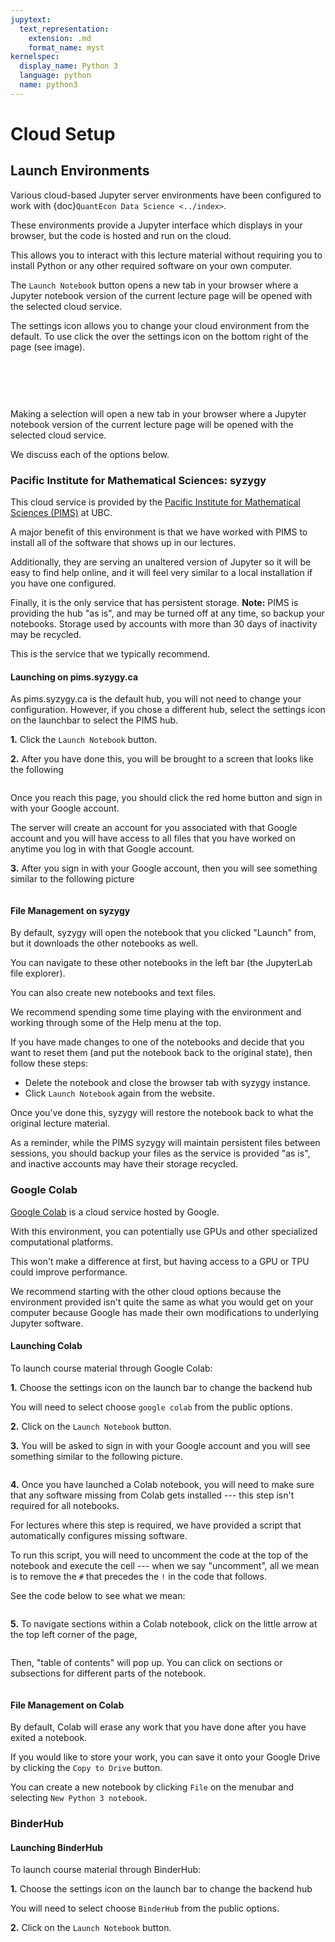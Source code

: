 ```yaml
---
jupytext:
  text_representation:
    extension: .md
    format_name: myst
kernelspec:
  display_name: Python 3
  language: python
  name: python3
---
```


# Cloud Setup

## Launch Environments

Various cloud-based Jupyter server environments have been configured to work with {doc}`QuantEcon Data Science <../index>`.

These environments provide a Jupyter interface which displays in your browser, but the code is hosted
and run on the cloud.

This allows you to interact with this lecture material without requiring you to install Python or
any other required software on your own computer.

The `Launch Notebook` button opens a new tab in your browser where a Jupyter notebook version of the
current lecture page will be opened with the selected cloud service.

The settings icon allows you to change your cloud environment from the default.  To use
click the over the settings icon on the bottom right of the page (see image).

<br>

```{figure} https://datascience.quantecon.org/assets/_static/introduction_files/cloud_launch.png

```

<br>

Making a selection will open a new tab in your browser where a Jupyter notebook version of the
current lecture page will be opened with the selected cloud service.

We discuss each of the options below.

### Pacific Institute for Mathematical Sciences: syzygy

This cloud service is provided by the
[Pacific Institute for Mathematical Sciences (PIMS)](https://www.pims.math.ca) at UBC.

A major benefit of this environment is that we have worked with PIMS to install all of the software
that shows up in our lectures.

Additionally, they are serving an unaltered version of Jupyter so it will be easy to find help
online, and it will feel very similar to a local installation if you have one configured.

Finally, it is the only service that has persistent storage.
**Note:**  PIMS is providing the hub "as is", and may be turned off at any time, so backup your notebooks.  Storage used by accounts with more than 30 days of inactivity may be recycled.

This is the service that we typically recommend.

#### Launching on pims.syzygy.ca

As pims.syzygy.ca is the default hub, you will not need to change your configuration.  However,
if you chose a different hub, select the settings icon on the launchbar to select the PIMS hub.

**1.** Click the `Launch Notebook` button.

**2.** After you have done this, you will be brought to a screen that looks like the following

```{figure} https://datascience.quantecon.org/assets/_static/introduction_files/syzygy_login.png

```

Once you reach this page, you should click the red home button and sign in with your Google account.

The server will create an account for you associated with that Google account and you will have
access to all files that you have worked on anytime you log in with that Google account.

**3.** After you sign in with your Google account, then you will see something similar to the
following picture

```{figure} https://datascience.quantecon.org/assets/_static/introduction_files/syzygy_jupyter.png

```

#### File Management on syzygy

By default, syzygy will open the notebook that you clicked "Launch" from, but it downloads the other
notebooks as well.

You can navigate to these other notebooks in the left bar (the JupyterLab file explorer).

You can also create new notebooks and text files.

We recommend spending some time playing with the environment and working through some of the Help
menu at the top.

If you have made changes to one of the notebooks and decide that you want to reset them (and put
the notebook back to the original state), then follow these steps:

- Delete the notebook and close the browser tab with syzygy instance.
- Click `Launch Notebook` again from the website.

Once you've done this, syzygy will restore the notebook back to what the original lecture material.

As a reminder, while the PIMS syzygy will maintain persistent files between sessions, you should backup
your files as the service is provided "as is", and inactive accounts may have their storage recycled.

### Google Colab

[Google Colab](https://research.google.com/colaboratory/faq.html) is a cloud service hosted by
Google.

With this environment, you can potentially use GPUs and other specialized
computational platforms.

This won't make a difference at first, but having access to a
GPU or TPU could improve performance.

We recommend starting with the other cloud options because the environment provided isn't
quite the same as what you would get on your computer because Google has made their own modifications
to underlying Jupyter software.

#### Launching Colab

To launch course material through Google Colab:

**1.** Choose the settings icon on the launch bar to change the backend hub

You will need to select choose `google colab` from the public options.

**2.** Click on the `Launch Notebook` button.

**3.** You will be asked to sign in with your Google account and you will see something similar to
the following picture.

```{figure} https://datascience.quantecon.org/assets/_static/introduction_files/colab_jupyter.png

```

**4.** Once you have launched a Colab notebook, you will need to make sure that any software missing
from Colab gets installed --- this step isn't required for all notebooks.

For lectures where this step is required, we have provided a script that automatically configures missing
software.

To run this script, you will need to uncomment the code at the top of the notebook and execute the
cell --- when we say "uncomment", all we mean is to remove the `#` that precedes the `!` in the
code that follows.

See the code below to see what we mean:

```{literalinclude} ../_static/colab_light.raw
```

**5.** To navigate sections within a Colab notebook, click on the little arrow at the top left corner
of the page,

```{figure} https://datascience.quantecon.org/assets/_static/introduction_files/colab_table_of_contents_arrow.png

```

Then, "table of contents" will pop up. You can click on sections or subsections for different parts
of the notebook.

```{figure} https://datascience.quantecon.org/assets/_static/introduction_files/colab_table_of_contents.png

```

#### File Management on Colab

By default, Colab will erase any work that you have done after you have exited a notebook.

If you would like to store your work, you can save it onto your Google Drive by clicking the
`Copy to Drive` button.

You can create a new notebook by clicking `File` on the menubar and selecting
`New Python 3 notebook`.

### BinderHub

#### Launching BinderHub

To launch course material through BinderHub:

**1.** Choose the settings icon on the launch bar to change the backend hub

You will need to select choose `BinderHub` from the public options.

**2.** Click on the `Launch Notebook` button.